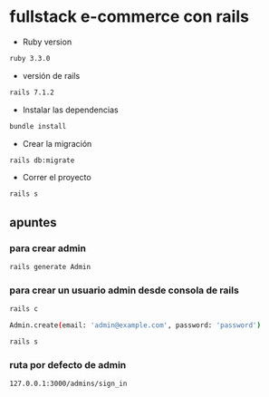 # fullstack e-commerce   con rails 
* Ruby version
```bash
ruby 3.3.0
```
* versión de rails 
```bash
rails 7.1.2
```
* Instalar las dependencias
```bash
bundle install
```
* Crear la migración 
```bash
rails db:migrate
```
* Correr el proyecto
```bash
rails s
```

## apuntes
### para crear admin 
```bash
rails generate Admin
```
### para crear un usuario admin desde consola de rails 
```bash
rails c
```
```bash
Admin.create(email: 'admin@example.com', password: 'password')
```
```bash
rails s
```
### ruta por defecto de admin 
```bash
127.0.0.1:3000/admins/sign_in
```

